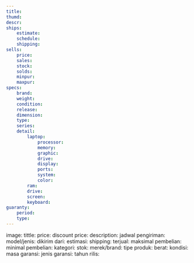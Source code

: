 ```yaml
---
title:
thumd:
descr:
ships:
    estimate:
    schedule:
    shipping:
sells:
    price:
    sales:
    stock:
    solds:
    minpur:
    maxpur:
specs:
    brand:
    weight:
    condition:
    release:
    dimension:
    type:
    series:
    detail:
        laptop:
            processor:
            memory:
            graphic:
            drive:
            display:
            ports:
            system:
            color:
        ram:
        drive:
        screen:
        keyboard:
guaranty:
    period:
    type:
---
```




image: 
tittle: 
price: 
discount price: 
description: 
jadwal pengiriman: 
model/jenis: 
dikirim dari: 
estimasi: 
shipping: 
terjual: 
maksimal pembelian: 
minimal pembelian: 
kategori: 
stok: 
merek/brand: 
tipe produk: 
berat: 
kondisi: 
masa garansi: 
jenis garansi: 
tahun rilis: